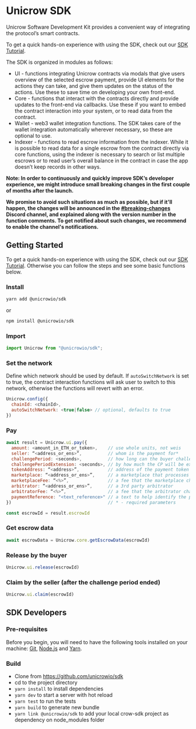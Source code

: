# Unicrow SDK

Unicrow Software Development Kit provides a convenient way of integrating the protocol’s smart contracts.

To get a quick hands-on experience with using the SDK, check out our [SDK Tutorial](https://github.com/unicrowio/sdk-tutorial).

The SDK is organized in modules as follows:

- UI - functions integrating Unicrow contracts via modals that give users overview of the selected escrow payment, provide UI elements for the actions they can take, and give them updates on the status of the actions. Use these to save time on developing your own front-end.
- Core - functions that interact with the contracts directly and provide updates to the front-end via callbacks. Use these if you want to embed the contract interaction into your system, or to read data from the contract.
- Wallet - web3 wallet integration functions. The SDK takes care of the wallet integration automatically wherever necessary, so these are optional to use.
- Indexer - functions to read escrow information from the indexer. While it is possible to read data for a single escrow from the contract directly via core functions, using the indexer is necessary to search or list multiple escrows or to read user’s overall balance in the contract in case the app doesn’t keep records in other ways.

**Note: In order to continuously and quickly improve SDK’s developer experience, we might introduce small breaking changes in the first couple of months after the launch.**

**We promise to avoid such situations as much as possible, but if it'll happen, the changes will be announced in the [#breaking-changes](https://discord.gg/6vnHwuKmwS) Discord channel, and explained along with the version number in the function comments. To get notified about such changes, we recommend to enable the channel's notifications.**

## Getting Started

To get a quick hands-on experience with using the SDK, check out our [SDK Tutorial](https://github.com/unicrowio/sdk-tutorial). Otherwise you can follow the steps and see some basic functions below.

### Install

```bash
yarn add @unicrowio/sdk
```

or

```bash
npm install @unicrowio/sdk
```

### Import

```js
import Unicrow from "@unicrowio/sdk";
```

### Set the network

Define which network should be used by default. If `autoSwitchNetwork` is set to true, the contract interaction
functions will ask user to switch to this network, otherwise the functions will revert with an error.

```js
Unicrow.config({
  chainId: <chainId>,
  autoSwitchNetwork: <true|false> // optional, defaults to true
})
```

### Pay

```js
await result = Unicrow.ui.pay({
  amount: <amount_in_ETH_or_token>,    // use whole units, not weis
  seller: “<address_or_ens>”,          // whom is the payment for*
  challengePeriod: <seconds>,          // how long can the buyer challenge*
  challengePeriodExtension: <seconds>, // by how much the CP will be extended after a challenge
  tokenAddress: “<address>”,           // address of the payment token (null for ETH)
  marketplace: “<address_or_ens>”,     // a marketplace that processes the payment
  marketplaceFee: “<%>”,               // a fee that the marketplace charges
  arbitrator: “<address_or_ens>”,      // a 3rd party arbitrator
  arbitratorFee: “<%>”,                // a fee that the arbitrator charges
  paymentReference: "<text_reference>" // a text to help identify the payment (e.g. order ID)
})                                     // * - required parameters

const escrowId = result.escrowId
```

### Get escrow data

```js
await escrowData = Unicrow.core.getEscrowData(escrowId)
```

### Release by the buyer

```js
Unicrow.ui.release(escrowId)
```

### Claim by the seller (after the challenge period ended)

```js
Unicrow.ui.claim(escrowId)
```

## SDK Developers

### Pre-requisites

Before you begin, you will need to have the following tools installed on your machine: [Git](https://git-scm.com), [Node.js](https://nodejs.org/en/) and [Yarn](https://yarnpkg.com/).

### Build

- Clone from https://github.com/unicrowio/sdk
- cd to the project directory
- `yarn install` to install dependencies
- `yarn dev` to start a server with hot reload
- `yarn test` to run the tests
- `yarn build` to generate new bundle
- `yarn link @unicrowio/sdk` to add your local crow-sdk project as dependency on node_modules folder
